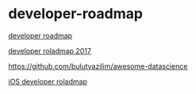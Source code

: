 # developer-roadmap

[developer roadmap](https://github.com/kamranahmedse/developer-roadmap)

[developer roladmap 2017](https://laravelacademy.org/post/9062.html)

https://github.com/bulutyazilim/awesome-datascience

[iOS developer roladmap](https://www.reddit.com/r/iOSProgramming/comments/82w6qa/2018_roadmap_to_ios_development/)
